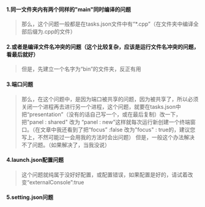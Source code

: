 #### 1.同一文件夹内有两个同样的"main"同时编译的问题
>那么，这个问题一般都是在tasks.json文件中有“*.cpp”（在文件夹中编译全部后缀为.cpp的文件）

#### 2.或者是编译文件名冲突的问题（这个比较复杂，应该是运行文件名冲突的问题，看最后就好）
>但是，先建立一个名字为“bin”的文件夹，反正有用
#### 3.端口问题
>那么，在这个问题中，是因为端口被共享的问题，因为被共享了，所以必须关闭一个进程再去进行另一个进程，这个问题，就要在tasks.json中把“presentation”（没有的话自己写一个，或在最后复制）改一下，把"panel : shared" 改为 “panel : new”这样就每次运行新创建一个终端窗口。（在文章中我还看到了把“focus” :false 改为"focus" : true的，建议您写上，不然可能过一会用我的方法时会出问题）
但是，一般这个办法解决不了问题。（如果解决了，当我没说）
#### 4.launch.json配置问题
>这个问题就纯属于没好好配置，或配置错误，如果配置是好的，请试着改变“externalConsole”:true
#### 5.setting.json问题